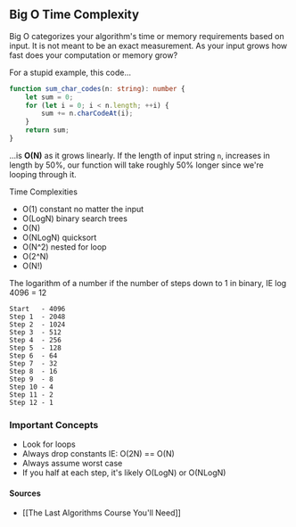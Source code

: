 ## Big O Time Complexity

Big O categorizes your algorithm's time or memory requirements based on input. It is not meant to be an exact measurement. As your input grows how fast does your computation or memory grow?

For a stupid example, this code...
```typescript
function sum_char_codes(n: string): number {
    let sum = 0;
    for (let i = 0; i < n.length; ++i) {
        sum += n.charCodeAt(i);
    }
    return sum;
}
```
...is **O(N)** as it grows linearly. If the length of input string `n`, increases in length by 50%, our function will take roughly 50% longer since we're looping through it.

Time Complexities

* O(1) constant no matter the input
* O(LogN) binary search trees
* O(N)
* O(NLogN) quicksort
* O(N^2) nested for loop
* O(2^N)
* O(N!)

The logarithm of a number if the number of steps down to 1 in binary, IE log 4096 = 12
```
Start   - 4096
Step 1  - 2048
Step 2  - 1024
Step 3  - 512
Step 4  - 256
Step 5  - 128
Step 6  - 64
Step 7  - 32
Step 8  - 16
Step 9  - 8
Step 10 - 4
Step 11 - 2
Step 12 - 1
```

### Important Concepts

* Look for loops
* Always drop constants IE: O(2N) == O(N)
* Always assume worst case
* If you half at each step, it's likely O(LogN) or O(NLogN)

#### Sources

* [[The Last Algorithms Course You'll Need]]